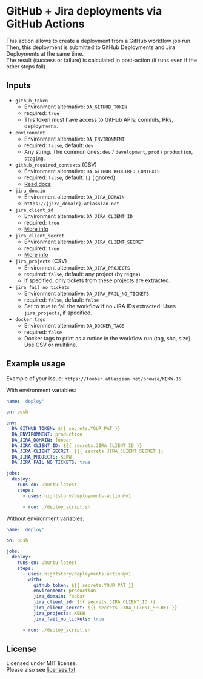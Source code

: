 # GitHub + Jira deployments via GitHub Actions

This action allows to create a deployment from a GitHub workflow job run.<br/>
Then, this deployment is submitted to GitHub Deployments and Jira Deployments at the same time.<br/>
The result (success or failure) is calculated in post-action (it runs even if the other steps fail).

## Inputs
- `github_token`
    - Environment alternative: `DA_GITHUB_TOKEN`
    - required: `true`
    - This token must have access to GitHub APIs: commits, PRs, deployments.
- `environment`
    - Environment alternative: `DA_ENVIRONMENT`
    - required: `false`, default: `dev`
    - Any string. The common ones: `dev` / `development`, `prod` / `production`, `staging`.
- `github_required_contexts` (CSV)
    - Environment alternative: `DA_GITHUB_REQUIRED_CONTEXTS`
    - required: `false`, default: `[]` (ignored)
    - [Read docs](https://docs.github.com/en/rest/deployments/deployments#create-a-deployment)
- `jira_domain`
    - Environment alternative: `DA_JIRA_DOMAIN`
    - `https://{jira_domain}.atlassian.net`
- `jira_client_id`
    - Environment alternative: `DA_JIRA_CLIENT_ID`
    - required: `true`
    - [More info](https://developer.atlassian.com/cloud/jira/software/integrate-jsw-cloud-with-onpremises-tools/)
- `jira_client_secret`
    - Environment alternative: `DA_JIRA_CLIENT_SECRET`
    - required: `true`
    - [More info](https://developer.atlassian.com/cloud/jira/software/integrate-jsw-cloud-with-onpremises-tools/)
- `jira_projects` (CSV)
    - Environment alternative: `DA_JIRA_PROJECTS`
    - required: `false`, default: any project (by regex)
    - If specified, only tickets from these projects are extracted.
- `jira_fail_no_tickets`
    - Environment alternative: `DA_JIRA_FAIL_NO_TICKETS`
    - required: `false`, default: `false`
    - Set to true to fail the workflow if no JIRA IDs extracted. Uses `jira_projects`, if specified.
- `docker_tags`
    - Environment alternative: `DA_DOCKER_TAGS`
    - required: `false`
    - Docker tags to print as a notice in the workflow run (tag, sha, size). Use CSV or multiline.

## Example usage

Example of your issue: `https://foobar.atlassian.net/browse/KEKW-15`

With environment variables:
```yaml
name: 'deploy'

on: push

env:
  DA_GITHUB_TOKEN: ${{ secrets.YOUR_PAT }}
  DA_ENVIRONMENT: production
  DA_JIRA_DOMAIN: foobar
  DA_JIRA_CLIENT_ID: ${{ secrets.JIRA_CLIENT_ID }}
  DA_JIRA_CLIENT_SECRET: ${{ secrets.JIRA_CLIENT_SECRET }}
  DA_JIRA_PROJECTS: KEKW
  DA_JIRA_FAIL_NO_TICKETS: true

jobs:
  deploy:
    runs-on: ubuntu-latest
    steps:
      - uses: nightstory/deployments-action@v1

      - run: ./deploy_script.sh
```

Without environment variables:
```yaml
name: 'deploy'

on: push

jobs:
  deploy:
    runs-on: ubuntu-latest
    steps:
      - uses: nightstory/deployments-action@v1
        with:
          github_token: ${{ secrets.YOUR_PAT }}
          environment: production
          jira_domain: foobar
          jira_client_id: ${{ secrets.JIRA_CLIENT_ID }}
          jira_client_secret: ${{ secrets.JIRA_CLIENT_SECRET }}
          jira_projects: KEKW
          jira_fail_no_tickets: true

      - run: ./deploy_script.sh
```

## License
Licensed under MIT license.<br/>
Please also see [licenses.txt](lib_main/licenses.txt)